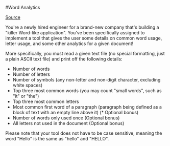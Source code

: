 #Word Analytics

[Source](http://www.reddit.com/r/dailyprogrammer/comments/1e97ob/051313_challenge_125_easy_word_analytics/)

You're a newly hired engineer for a brand-new company that's building a "killer Word-like application". You've been specifically assigned to implement a tool that gives the user some details on common word usage, letter usage, and some other analytics for a given document!

More specifically, you must read a given text file (no special formatting, just a plain ASCII text file) and print off the following details:

* Number of words
* Number of letters
* Number of symbols (any non-letter and non-digit character, excluding white spaces)
* Top three most common words (you may count "small words", such as "it" or "the")
* Top three most common letters
* Most common first word of a paragraph (paragraph being defined as a block of text with an empty line above it) (* Optional bonus)
* Number of words only used once (Optional bonus)
* All letters not used in the document (Optional bonus)


Please note that your tool does not have to be case sensitive, meaning the word "Hello" is the same as "hello" and "HELLO".
